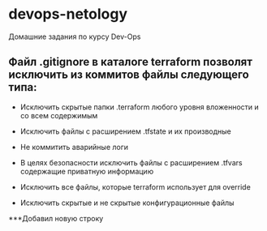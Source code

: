 # devops-netology
Домашние задания по курсу Dev-Ops

Файл .gitignore в каталоге terraform позволят исключить из коммитов файлы следующего типа:
------

- Исключить скрытые папки .terraform любого уровня вложенности и со всем содержимым


- Исключить файлы с расширением .tfstate и их производные 


- Не коммитить аварийные логи


- В целях безопасности исключить файлы с расширением .tfvars содержащие приватную информацию


- Исключить все файлы, которые terraform использует для override 


- Исключить скрытые и не скрытые конфигурационные файлы  


***Добавил новую строку 
